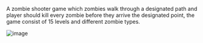 A zombie shooter game which zombies walk through a designated path and player should kill every zombie before they arrive the designated point, the game consist of 15 levels and different zombie types.

![image](https://user-images.githubusercontent.com/30018589/187888736-bca47369-eae3-4560-bee4-7f9acf90fc98.png)

